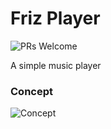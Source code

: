 # Friz Player
![PRs Welcome](https://img.shields.io/badge/PRs-welcome-brightgreen.svg)

A simple music player

### Concept

![Concept](https://puu.sh/xW0cQ/974f71e2a7.png)